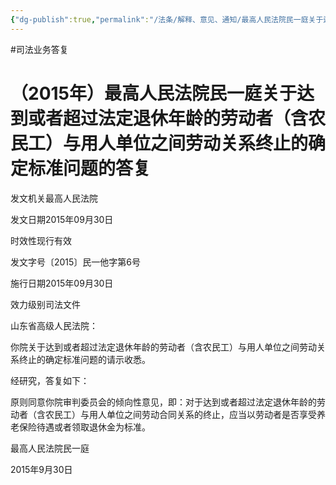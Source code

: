 ```yaml
---
{"dg-publish":true,"permalink":"/法条/解释、意见、通知/最高人民法院民一庭关于达到或者超过法定退休年龄的劳动者（含农民工）与用人单位之间劳动关系终止的确定标准问题的答复/"}
---
```


#司法业务答复
# （2015年）最高人民法院民一庭关于达到或者超过法定退休年龄的劳动者（含农民工）与用人单位之间劳动关系终止的确定标准问题的答复

发文机关最高人民法院

发文日期2015年09月30日

时效性现行有效

发文字号〔2015〕民一他字第6号

施行日期2015年09月30日

效力级别司法文件

山东省高级人民法院：

你院关于达到或者超过法定退休年龄的劳动者（含农民工）与用人单位之间劳动关系终止的确定标准问题的请示收悉。

经研究，答复如下：

原则同意你院审判委员会的倾向性意见，即：对于达到或者超过法定退休年龄的劳动者（含农民工）与用人单位之间劳动合同关系的终止，应当以劳动者是否享受养老保险待遇或者领取退休金为标准。

最高人民法院民一庭

2015年9月30日